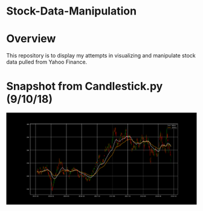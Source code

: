 # Stock-Data-Manipulation

# Overview

This repository is to display my attempts in visualizing and manipulate stock data pulled from Yahoo Finance. 


# Snapshot from Candlestick.py (9/10/18)
![](images/Candlestick.py%20SS.png)

